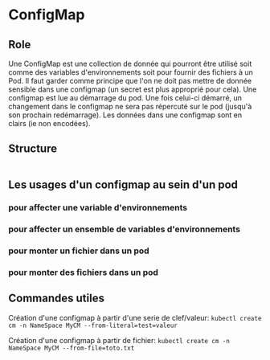 # ConfigMap
## Role
Une ConfigMap est une collection de donnée qui pourront être utilisé soit comme des variables d'environnements soit pour fournir des fichiers à un Pod.
Il faut garder comme principe que l'on ne doit pas mettre de donnée sensible dans une configmap (un secret est plus approprié pour cela).
Une configmap est lue au démarrage du pod. Une fois celui-ci démarré, un changement dans le configmap ne sera pas répercuté sur le pod (jusqu'à son prochain redémarrage).
Les données dans une configmap sont en clairs (ie non encodées).
## Structure
```yaml

```
## Les usages d'un configmap au sein d'un pod
### pour affecter une variable d'environnements
### pour affecter un ensemble de variables d'environnements
### pour monter un fichier dans un pod
### pour monter des fichiers dans un pod

## Commandes utiles
Création d'une configmap à partir d'une serie de clef/valeur:
`kubectl create cm -n NameSpace MyCM --from-literal=test=valeur`

Création d'une configmap à partir de fichier:
`kubectl create cm -n NameSpace MyCM --from-file=toto.txt`
